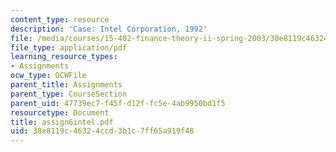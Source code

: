 ```yaml
---
content_type: resource
description: 'Case: Intel Corporation, 1992'
file: /media/courses/15-402-finance-theory-ii-spring-2003/38e8119c46324ccd3b1c7ff65a919f48_assign6intel.pdf
file_type: application/pdf
learning_resource_types:
- Assignments
ocw_type: OCWFile
parent_title: Assignments
parent_type: CourseSection
parent_uid: 47739ec7-f45f-d12f-fc5e-4ab9950bd1f5
resourcetype: Document
title: assign6intel.pdf
uid: 38e8119c-4632-4ccd-3b1c-7ff65a919f48
---
```

